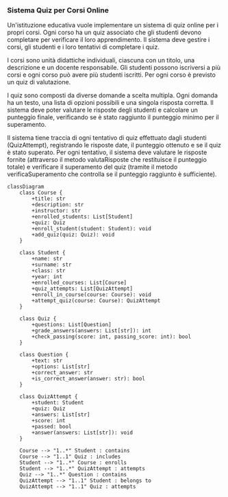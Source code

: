 ### Sistema Quiz per Corsi Online

Un'istituzione educativa vuole implementare un sistema di quiz online per i propri corsi. Ogni corso ha un quiz associato che gli studenti devono completare per verificare il loro apprendimento.
Il sistema deve gestire i corsi, gli studenti e i loro tentativi di completare i quiz.

I corsi sono unità didattiche individuali, ciascuna con un titolo, una descrizione e un docente responsabile.
Gli studenti possono iscriversi a più corsi e ogni corso può avere più studenti iscritti. 
Per ogni corso è previsto un quiz di valutazione.

I quiz sono composti da diverse domande a scelta multipla. 
Ogni domanda ha un testo, una lista di opzioni possibili e una singola risposta corretta. Il sistema deve poter valutare le risposte degli studenti e calcolare un punteggio finale, verificando se è stato raggiunto il punteggio minimo per il superamento.

Il sistema tiene traccia di ogni tentativo di quiz effettuato dagli studenti (QuizAttempt), registrando le risposte
date, il punteggio ottenuto e se il quiz è stato superato. 
Per ogni tentativo, il sistema deve valutare le risposte fornite (attraverso il metodo valutaRisposte che restituisce il punteggio totale) e verificare il superamento del quiz (tramite il metodo verificaSuperamento che controlla se il punteggio raggiunto è sufficiente).

```mermaid
classDiagram
    class Course {
        +title: str
        +description: str
        +instructor: str
        +enrolled_students: List[Student]
        +quiz: Quiz
        +enroll_student(student: Student): void
        +add_quiz(quiz: Quiz): void
    }

    class Student {
        +name: str
        +surname: str
        +class: str
        +year: int
        +enrolled_courses: List[Course]
        +quiz_attempts: List[QuizAttempt]
        +enroll_in_course(course: Course): void
        +attempt_quiz(course: Course): QuizAttempt
    }

    class Quiz {
        +questions: List[Question]
        +grade_answers(answers: List[str]): int
        +check_passing(score: int, passing_score: int): bool
    }

    class Question {
        +text: str
        +options: List[str]
        +correct_answer: str
        +is_correct_answer(answer: str): bool
    }

    class QuizAttempt {
        +student: Student
        +quiz: Quiz
        +answers: List[str]
        +score: int
        +passed: bool
        +answer(answers: List[str]): void
    }

    Course --> "1..*" Student : contains
    Course --> "1..1" Quiz : includes
    Student --> "1..*" Course : enrolls
    Student --> "1..*" QuizAttempt : attempts
    Quiz --> "1..*" Question : contains
    QuizAttempt --> "1..1" Student : belongs to
    QuizAttempt --> "1..1" Quiz : attempts
```